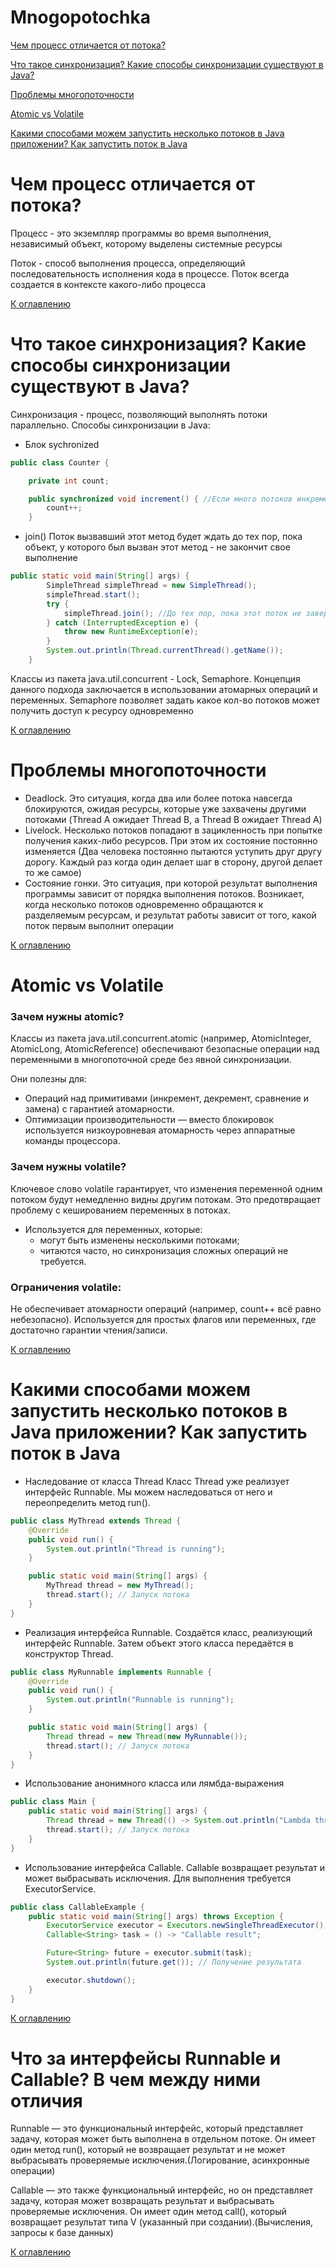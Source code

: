 # Mnogopotochka

[Чем процесс отличается от потока?](#чем-процесс-отличается-от-потока-)

[Что такое синхронизация? Какие способы синхронизации существуют в Java?](#что-такое-синхронизация-какие-способы-синхронизации-существуют-в-java)

[Проблемы многопоточности](#проблемы-многопоточности)

[Atomic vs Volatile](#atomic-vs-volatile)

[Какими способами можем запустить несколько потоков в Java приложении? Как запустить поток в Java](#какими-способами-можем-запустить-несколько-потоков-в-java-приложении-как-запустить-поток-в-java)

# Чем процесс отличается от потока? 

Процесс - это экземпляр программы во время выполнения, независимый объект, которому выделены системные ресурсы

Поток - способ выполнения процесса, определяющий последовательность исполнения кода в процессе. Поток всегда создается в контексте какого-либо процесса

[К оглавлению](#Многопоточка)

# Что такое синхронизация? Какие способы синхронизации существуют в Java?

Синхронизация - процесс, позволяющий выполнять потоки параллельно. Способы синхронизации в Java:

+ Блок sychronized
```java
public class Counter {

    private int count;

    public synchronized void increment() { //Если много потоков инкрементируют поле у одного объекта
        count++;
    }
```
+ join() Поток вызвавший этот метод будет ждать до тех пор, пока объект, у которого был вызван этот метод - не закончит свое выполнение

```java
public static void main(String[] args) {
        SimpleThread simpleThread = new SimpleThread();
        simpleThread.start();
        try {
            simpleThread.join(); //До тех пор, пока этот поток не завершит свою работу - мы не пойдем дальше
        } catch (InterruptedException e) {
            throw new RuntimeException(e);
        }
        System.out.println(Thread.currentThread().getName());
    }
```

Классы из пакета java.util.concurrent - Lock, Semaphore. Концепция данного подхода заключается в использовании атомарных операций и переменных. Semaphore позволяет задать какое кол-во потоков может получить доступ к ресурсу одновременно

[К оглавлению](#Многопоточка)

# Проблемы многопоточности

+ Deadlock. Это ситуация, когда два или более потока навсегда блокируются, ожидая ресурсы, которые уже захвачены другими потоками (Thread A ожидает Thread B, а Thread B ожидает Thread A)
+ Livelock. Несколько потоков попадают в зацикленность при попытке получения каких-либо ресурсов. При этом их состояние постоянно изменяется (Два человека постоянно пытаются уступить друг другу дорогу. Каждый раз когда один делает шаг в сторону, другой делает то же самое)
+ Состояние гонки. Это ситуация, при которой результат выполнения программы зависит от порядка выполнения потоков. Возникает, когда несколько потоков одновременно обращаются к разделяемым ресурсам, и результат работы зависит от того, какой поток первым выполнит операции

[К оглавлению](#Многопоточка)

# Atomic vs Volatile

### Зачем нужны atomic?

Классы из пакета java.util.concurrent.atomic (например, AtomicInteger, AtomicLong, AtomicReference) обеспечивают безопасные операции над переменными в многопоточной среде без явной синхронизации.

Они полезны для:
+ Операций над примитивами (инкремент, декремент, сравнение и замена) с гарантией атомарности.
+ Оптимизации производительности — вместо блокировок используется низкоуровневая атомарность через аппаратные команды процессора.

### Зачем нужны volatile?

Ключевое слово volatile гарантирует, что изменения переменной одним потоком будут немедленно видны другим потокам. Это предотвращает проблему с кешированием переменных в потоках.

+ Используется для переменных, которые:
  + могут быть изменены несколькими потоками;
  + читаются часто, но синхронизация сложных операций не требуется.

### Ограничения volatile:

Не обеспечивает атомарности операций (например, count++ всё равно небезопасно).
Используется для простых флагов или переменных, где достаточно гарантии чтения/записи.

[К оглавлению](#Многопоточка)

# Какими способами можем запустить несколько потоков в Java приложении? Как запустить поток в Java

+ Наследование от класса Thread
  Класс Thread уже реализует интерфейс Runnable. Мы можем наследоваться от него и переопределить метод run().

```java
public class MyThread extends Thread {
    @Override
    public void run() {
        System.out.println("Thread is running");
    }

    public static void main(String[] args) {
        MyThread thread = new MyThread();
        thread.start(); // Запуск потока
    }
}
```

+ Реализация интерфейса Runnable. Создаётся класс, реализующий интерфейс Runnable. Затем объект этого класса передаётся в конструктор Thread.

```java
public class MyRunnable implements Runnable {
    @Override
    public void run() {
        System.out.println("Runnable is running");
    }

    public static void main(String[] args) {
        Thread thread = new Thread(new MyRunnable());
        thread.start(); // Запуск потока
    }
}
```

+ Использование анонимного класса или лямбда-выражения
```java
public class Main {
    public static void main(String[] args) {
        Thread thread = new Thread(() -> System.out.println("Lambda thread is running"));
        thread.start(); // Запуск потока
    }
}
```

+ Использование интерфейса Callable. Callable возвращает результат и может выбрасывать исключения. Для выполнения требуется ExecutorService.

```java
public class CallableExample {
    public static void main(String[] args) throws Exception {
        ExecutorService executor = Executors.newSingleThreadExecutor();
        Callable<String> task = () -> "Callable result";

        Future<String> future = executor.submit(task);
        System.out.println(future.get()); // Получение результата

        executor.shutdown();
    }
}
```

[К оглавлению](#Многопоточка)

# Что за интерфейсы Runnable и Callable? В чем между ними отличия

Runnable — это функциональный интерфейс, который представляет задачу, которая может быть выполнена в отдельном потоке.
Он имеет один метод run(), который не возвращает результат и не может выбрасывать проверяемые исключения.(Логирование, асинхронные операции)

Callable — это также функциональный интерфейс, но он представляет задачу, которая может возвращать результат и выбрасывать проверяемые исключения.
Он имеет один метод call(), который возвращает результат типа V (указанный при создании).(Вычисления, запросы к базе данных)

[К оглавлению](#Многопоточка)

